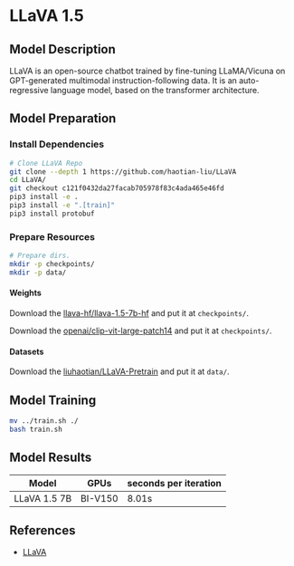 # LLaVA 1.5

## Model Description

LLaVA is an open-source chatbot trained by fine-tuning LLaMA/Vicuna on GPT-generated multimodal
instruction-following data. It is an auto-regressive language model, based on the transformer
architecture.

## Model Preparation

### Install Dependencies

```bash
# Clone LLaVA Repo
git clone --depth 1 https://github.com/haotian-liu/LLaVA
cd LLaVA/
git checkout c121f0432da27facab705978f83c4ada465e46fd
pip3 install -e .
pip3 install -e ".[train]"
pip3 install protobuf
```

### Prepare Resources

```bash
# Prepare dirs.
mkdir -p checkpoints/
mkdir -p data/
```

#### Weights

Download the [llava-hf/llava-1.5-7b-hf](https://huggingface.co/llava-hf/llava-1.5-7b-hf) and put it
at `checkpoints/`.

Download the [openai/clip-vit-large-patch14](https://huggingface.co/openai/clip-vit-large-patch14)
and put it at `checkpoints/`.

#### Datasets

Download the [liuhaotian/LLaVA-Pretrain](https://huggingface.co/datasets/liuhaotian/LLaVA-Pretrain)
and put it at `data/`.


## Model Training

```bash
mv ../train.sh ./
bash train.sh
```

## Model Results

| Model        | GPUs    | seconds per iteration |
| ------------ | ------- | --------------------- |
| LLaVA 1.5 7B | BI-V150 | 8.01s                 |

## References

- [LLaVA](https://github.com/haotian-liu/LLaVA)
